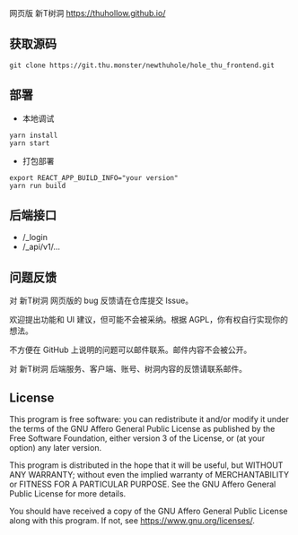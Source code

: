 网页版 新T树洞 https://thuhollow.github.io/

## 获取源码

`git clone https://git.thu.monster/newthuhole/hole_thu_frontend.git`


## 部署

+ 本地调试
```
yarn install
yarn start
```
 
+ 打包部署
```
export REACT_APP_BUILD_INFO="your version"
yarn run build
```

## 后端接口

+ /\_login
+ /\_api/v1/...

## 问题反馈

对 新T树洞 网页版的 bug 反馈请在仓库提交 Issue。

欢迎提出功能和 UI 建议，但可能不会被采纳。根据 AGPL，你有权自行实现你的想法。

不方便在 GitHub 上说明的问题可以邮件联系。邮件内容不会被公开。

对 新T树洞 后端服务、客户端、账号、树洞内容的反馈请联系邮件。

## License

This program is free software: you can redistribute it and/or modify
it under the terms of the GNU Affero General Public License as
published by the Free Software Foundation, either version 3 of the
License, or (at your option) any later version.

This program is distributed in the hope that it will be useful,
but WITHOUT ANY WARRANTY; without even the implied warranty of
MERCHANTABILITY or FITNESS FOR A PARTICULAR PURPOSE.  See the
GNU Affero General Public License for more details.

You should have received a copy of the GNU Affero General Public License
along with this program.  If not, see <https://www.gnu.org/licenses/>.
